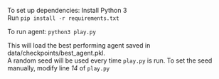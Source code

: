 To set up dependencies:
    Install Python 3<br>
    Run `pip install -r requirements.txt`


To run agent:
    `python3 play.py`

This will load the best performing agent saved in data/checkpoints/best_agent.pkl. <br>
A random seed will be used every time `play.py` is run. To set the seed manually, modify line *14* of `play.py`
